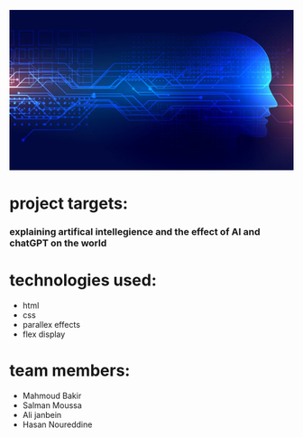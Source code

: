 ![This is an image](/assets/Medicine-Artifical-Intelligence.jpg)
# project targets:
###  explaining artifical intellegience and the effect of AI and chatGPT on the world
# technologies used:
- html
- css 
- parallex effects
- flex display 

# team members:
- Mahmoud Bakir
- Salman Moussa
- Ali janbein
- Hasan Noureddine
